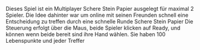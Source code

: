 Dieses Spiel ist ein Multiplayer Schere Stein Papier ausgelegt für maximal 2 Spieler. 
Die Idee dahinter war um online mit seinen Freunden schnell eine Entscheidung zu treffen durch eine schnelle Runde Schere Stein Papier
Die Steuerung erfolgt über die Maus, beide Spieler klicken auf Ready, und können wenn beide bereit sind ihre Hand wählen. Sie haben 100 Lebenspunkte und jeder Treffer 
